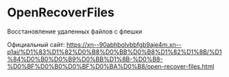# OpenRecoverFiles
Восстановление удаленных файлов с флешки

Официальный сайт: https://xn--90abhbolvbbfgb9aje4m.xn--p1ai/%D1%83%D1%82%D0%B8%D0%BB%D0%B8%D1%82%D1%8B/%D1%84%D0%B0%D0%B9%D0%BB%D1%8B-%D0%B8-%D0%BF%D0%B0%D0%BF%D0%BA%D0%B8/open-recover-files.html
